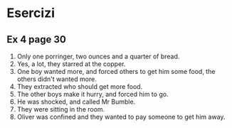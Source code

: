 # Esercizi
## Ex 4 page 30
1. Only one porringer, two ounces and a quarter of bread.
2. Yes, a lot, they starred at the copper.
3. One boy wanted more, and forced others to get him some food, the others didn't wanted more.
4. They extracted who should get more food.
5. The other boys make it hurry, and forced him to go.
6. He was shocked, and called Mr Bumble.
7. They were sitting in the room.
8. Oliver was confined and they wanted to pay someone to get him away.